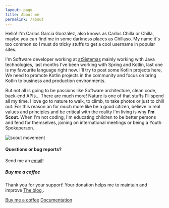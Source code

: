 ```yaml
---
layout: page
title: About me
permalink: /about
---
```


<div class="row justify-content-between">
<div class="col-md-8 pr-5">

<p>Hello! I'm Carlos García González, also knows as Carlos Chilla or Chilla, maybe you can find me in some darkness places as Chillaso. My name it's too common so I must do tricky stuffs to get a cool username in popular sites.</p>
<p>I'm Software developer working at <a href="https://wwww.atsistemas.com" target="_blank">atSistemas</a> mainly working with Java technologies, last months I've been working with Spring and Kotlin, last one is my favourite language right now. I'll try to post some Kotlin projects here, We need to promote Kotlin projects in the community and focus on bring Kotlin to business and production environments.</p>

<p> But not all is going to be passions like Software architecture, clean code, back-end APIs... There are much more! Nature is one of that stuffs I'll spend all my time. I love go to nature to walk, to climb, to take photos or just to chill out. For this reason an for much more like be a good citizen, believe in real values and principles and be critical with the reality I'm living is why <strong>I'm Scout</strong>. When I'm not coding, I'm educating children to be better persons and fend for themselves, joining on international meetings or being a Youth Spokeperson.</p>

<!-- (Insertar imagen de un collage con fotos haciendo cosas scout) -->

<p class="mb-5"><img class="shadow-lg" src="{{site.baseurl}}/assets/images/scout-logo-lis.jpeg" alt="scout movement" /></p>

<h4>Questions or bug reports?</h4>

<p>Send me an <a href="mailto:carlos.chillagonzalez@gmail.com">email</a>!</p>

</div>

<div class="col-md-4">

<div class="sticky-top sticky-top-80">
<h5>Buy me a coffee</h5>

<p>Thank you for your support! Your donation helps me to maintain and improve <a target="_blank" href="https://github.com/Chillaso/chillaso.github.io">The blog <i class="fab fa-github"></i></a>.</p>

<a target="_blank" href="https://www.paypal.me/chillaso" class="btn btn-danger">Buy me a coffee</a> <a target="_blank" href="{{site.baseurl}}how-to-build-this-web" class="btn btn-warning">Documentation</a>

</div>
</div>
</div>
